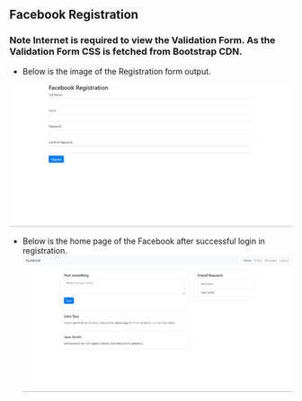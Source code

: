 ## Facebook Registration

### Note Internet is required to view the Validation Form. As the Validation Form CSS is fetched from Bootstrap CDN.

- Below is the image of the Registration form output.

![Registion Form](./registration.png)

- Below is the home page of the Facebook after successful login in registration.
![Facebook Home](./image.png)